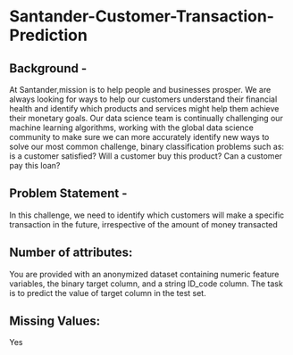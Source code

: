 # Santander-Customer-Transaction-Prediction
## Background​ - 
 At ​Santander​,mission is to help people and businesses prosper. 
 We are always looking for ways to help our customers understand their financial health and identify which products and services might
 help them achieve their monetary goals. Our data science team is continually challenging our machine learning algorithms,
 working with the global data science community to make sure we can more accurately identify new ways to solve our most common challenge,
 binary classification problems such as: is a customer satisfied? Will a customer buy this product? Can a customer pay this loan?
## Problem Statement​ - 
 In this challenge, we need to identify which customers will make a specific transaction in the future,
irrespective of the amount of money transacted
## Number of attributes: 
You are provided with an anonymized dataset containing numeric feature variables, the binary target column, and a string ID_code column. The task is to predict the value of target column in the test set. 
 
## Missing Values​: 
Yes 
